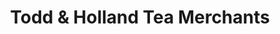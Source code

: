 ---
title: "Todd & Holland Tea Merchants"
url: /forest-park/todd-and-holland-tea-merchants/
shop: tea
---